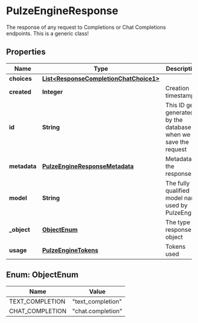 

# PulzeEngineResponse

The response of any request to Completions or Chat Completions endpoints. This is a generic class!

## Properties

| Name | Type | Description | Notes |
|------------ | ------------- | ------------- | -------------|
|**choices** | [**List&lt;ResponseCompletionChatChoice1&gt;**](ResponseCompletionChatChoice1.md) |  |  [optional] |
|**created** | **Integer** | Creation timestamp |  [optional] |
|**id** | **String** | This ID gets generated by the database when we save the request |  [optional] |
|**metadata** | [**PulzeEngineResponseMetadata**](PulzeEngineResponseMetadata.md) | Metadata of the response |  [optional] |
|**model** | **String** | The fully qualified model name used by PulzeEngine |  |
|**_object** | [**ObjectEnum**](#ObjectEnum) | The type of response object |  |
|**usage** | [**PulzeEngineTokens**](PulzeEngineTokens.md) | Tokens used |  [optional] |



## Enum: ObjectEnum

| Name | Value |
|---- | -----|
| TEXT_COMPLETION | &quot;text_completion&quot; |
| CHAT_COMPLETION | &quot;chat.completion&quot; |



